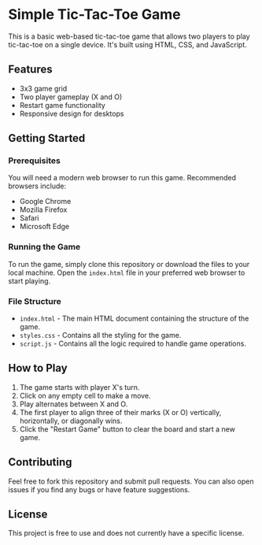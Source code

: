 # Simple Tic-Tac-Toe Game

This is a basic web-based tic-tac-toe game that allows two players to play tic-tac-toe on a single device. It's built using HTML, CSS, and JavaScript.

## Features

- 3x3 game grid
- Two player gameplay (X and O)
- Restart game functionality
- Responsive design for desktops

## Getting Started

### Prerequisites

You will need a modern web browser to run this game. Recommended browsers include:

- Google Chrome
- Mozilla Firefox
- Safari
- Microsoft Edge

### Running the Game

To run the game, simply clone this repository or download the files to your local machine. Open the `index.html` file in your preferred web browser to start playing.

### File Structure

- `index.html` - The main HTML document containing the structure of the game.
- `styles.css` - Contains all the styling for the game.
- `script.js` - Contains all the logic required to handle game operations.

## How to Play

1. The game starts with player X's turn.
2. Click on any empty cell to make a move.
3. Play alternates between X and O.
4. The first player to align three of their marks (X or O) vertically, horizontally, or diagonally wins.
5. Click the "Restart Game" button to clear the board and start a new game.

## Contributing

Feel free to fork this repository and submit pull requests. You can also open issues if you find any bugs or have feature suggestions.

## License

This project is free to use and does not currently have a specific license.
